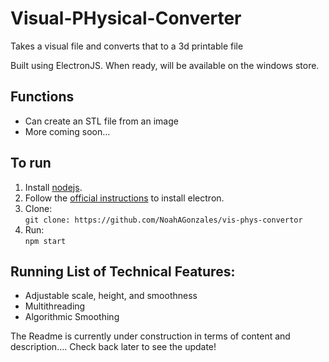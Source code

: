 # Visual-PHysical-Converter
Takes a visual file and converts that to a 3d printable file

Built using ElectronJS. When ready, will be available on the windows store.

## Functions
* Can create an STL file from an image
* More coming soon...

## To run
1. Install [nodejs](https://nodejs.org/en/download/).
2. Follow the [official instructions](https://electronjs.org/docs/tutorial/installation) to install electron.
3. Clone:  
   `git clone: https://github.com/NoahAGonzales/vis-phys-convertor`
4. Run:  
   `npm start`
    

## Running List of Technical Features:
- Adjustable scale, height, and smoothness
- Multithreading
- Algorithmic Smoothing

The Readme is currently under construction in terms of content and description.... Check back later to see the update!
